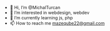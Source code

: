 - 👋 Hi, I’m @MichalTurcan
- 👀 I’m interested in webdesign, webdev
- 🌱 I’m currently learning js, php
- 📫 How to reach me mazeqube22@gmail.com

<!---
MichalTurcan/MichalTurcan is a ✨ special ✨ repository because its `README.md` (this file) appears on your GitHub profile.
You can click the Preview link to take a look at your changes.
--->
